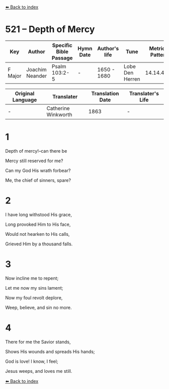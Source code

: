 [⬅️ Back to index](../README.md)

# 521 – Depth of Mercy

Key | Author   | Specific Bible Passage     |Hymn Date |Author's life |Tune |Metrical Pattern   |Composer/Source                                                                                        
-- | --------- | ---------------------------|----------|--------------|-----|-------------------|-------------   
F Major  | Joachim Neander      | Psalm 103:2-5 | -  | 1650 - 1680 | Lobe Den Herren | 14.14.4.7.8 | Chorale Book for England, 1863 

Original Language | Translater | Translation Date   | Translater's Life     
----------------- | --------- | --------------------|-------------   
\-  | Catherine Winkworth      | 1863 | -  | 1827 - 1878 



# 1

Depth of mercy!–can there be

Mercy still reserved for me?

Can my God His wrath forbear?

Me, the chief of sinners, spare?



# 2

I have long withstood His grace,

Long provoked Him to His face,

Would not hearken to His calls,

Grieved Him by a thousand falls.



# 3

Now incline me to repent;

Let me now my sins lament;

Now my foul revolt deplore,

Weep, believe, and sin no more.



# 4

There for me the Savior stands,

Shows His wounds and spreads His hands;

God is love! I know, I feel;

Jesus weeps, and loves me still.

[⬅️ Back to index](../README.md)
